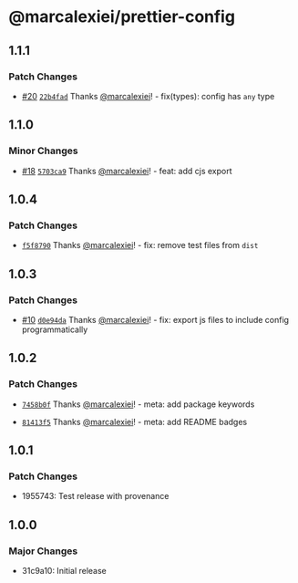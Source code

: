 # @marcalexiei/prettier-config

## 1.1.1

### Patch Changes

- [#20](https://github.com/marcalexiei/prettier-config/pull/20) [`22b4fad`](https://github.com/marcalexiei/prettier-config/commit/22b4fad3a36a3755789fd0f033dee41690e09d96) Thanks [@marcalexiei](https://github.com/marcalexiei)! - fix(types): config has `any` type

## 1.1.0

### Minor Changes

- [#18](https://github.com/marcalexiei/prettier-config/pull/18) [`5703ca9`](https://github.com/marcalexiei/prettier-config/commit/5703ca98a406b25094f01ed40d5f1d59eefe666e) Thanks [@marcalexiei](https://github.com/marcalexiei)! - feat: add cjs export

## 1.0.4

### Patch Changes

- [`f5f8790`](https://github.com/marcalexiei/prettier-config/commit/f5f87903520cd00e79e612e6b562fc2b8ab0455d) Thanks [@marcalexiei](https://github.com/marcalexiei)! - fix: remove test files from `dist`

## 1.0.3

### Patch Changes

- [#10](https://github.com/marcalexiei/prettier-config/pull/10) [`d0e94da`](https://github.com/marcalexiei/prettier-config/commit/d0e94daad73efa96c25f42d22445248b99ee511c) Thanks [@marcalexiei](https://github.com/marcalexiei)! - fix: export js files to include config programmatically

## 1.0.2

### Patch Changes

- [`7458b0f`](https://github.com/marcalexiei/prettier-config/commit/7458b0fcbd40b39d5a7885420e9e9b367dcc2281) Thanks [@marcalexiei](https://github.com/marcalexiei)! - meta: add package keywords

- [`81413f5`](https://github.com/marcalexiei/prettier-config/commit/81413f51e9b2026f7e6a68ef582eff86313042fc) Thanks [@marcalexiei](https://github.com/marcalexiei)! - meta: add README badges

## 1.0.1

### Patch Changes

- 1955743: Test release with provenance

## 1.0.0

### Major Changes

- 31c9a10: Initial release
